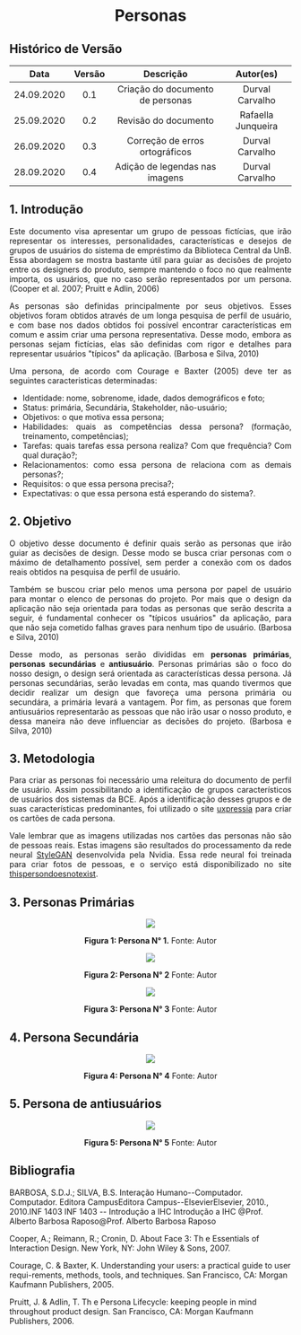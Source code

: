 # <center>Personas

## Histórico de Versão
|    Data    | Versão | Descrição            | Autor(es)       |
| :--------: | :----: | :------------------: | :-------------: |
| 24.09.2020 |  0.1   | Criação do documento de personas | Durval Carvalho |
| 25.09.2020 |  0.2   | Revisão do documento | Rafaella Junqueira |
| 26.09.2020 |  0.3   | Correção de erros ortográficos | Durval Carvalho |
| 28.09.2020 |  0.4   | Adição de legendas nas imagens | Durval Carvalho |

<div align="justify">
    
## 1. Introdução

Este documento visa apresentar um grupo de pessoas fictícias, que irão representar os interesses, personalidades, características e desejos de grupos de usuários do sistema de empréstimo da Biblioteca Central da UnB. Essa abordagem se mostra bastante útil para guiar as decisões de projeto entre os designers do produto, sempre mantendo o foco no que realmente importa, os usuários, que no caso serão representados por um persona. (Cooper et al. 2007; Pruitt e Adlin, 2006)

As personas são definidas principalmente por seus objetivos. Esses objetivos foram obtidos através de um longa pesquisa de perfil de usuário, e com base nos dados obtidos foi possível encontrar características em comum e assim criar uma persona representativa. Desse modo, embora as personas sejam fictícias, elas são definidas com rigor e detalhes para representar usuários "típicos" da aplicação. (Barbosa e Silva, 2010)

Uma persona, de acordo com Courage e Baxter (2005) deve ter as seguintes caracteristicas determinadas:
- Identidade: nome, sobrenome, idade, dados demográficos e foto;
- Status: primária, Secundária, Stakeholder, não-usuário;
- Objetivos: o que motiva essa persona;
- Habilidades: quais as competências dessa persona? (formação, treinamento, competências);
- Tarefas: quais tarefas essa persona realiza? Com que frequência? Com qual duração?;
- Relacionamentos: como essa persona de relaciona com as demais personas?;
- Requisitos: o que essa persona precisa?;
- Expectativas: o que essa persona está esperando do sistema?.

## 2. Objetivo

O objetivo desse documento é definir quais serão as personas que irão guiar as decisões de design. Desse modo se busca criar personas com o máximo de detalhamento possível, sem perder a conexão com os dados reais obtidos na pesquisa de perfil de usuário.

Também se buscou criar pelo menos uma persona por papel de usuário para montar o elenco de personas do projeto. Por mais que o design da aplicação não seja orientada para todas as personas que serão descrita a seguir, é fundamental conhecer os "típicos usuários" da aplicação, para que não seja cometido falhas graves para nenhum tipo de usuário. (Barbosa e Silva, 2010)

Desse modo, as personas serão divididas em **personas primárias**, **personas secundárias** e **antiusuário**. Personas primárias são o foco do nosso design, o design será orientada as características dessa persona. Já personas secundárias, serão levadas em conta, mas quando tivermos que decidir realizar um design que favoreça uma persona primária ou secundára, a primária levará a vantagem. Por fim, as personas que forem antiusuários representarão as pessoas que não irão usar o nosso produto, e dessa maneira não deve influenciar as decisões do projeto. (Barbosa e Silva, 2010)

## 3. Metodologia

Para criar as personas foi necessário uma releitura do documento de perfil de usuário. Assim possibilitando a identificação de grupos característicos de usuários dos sistemas da BCE. Após a identificação desses grupos e de suas características predominantes, foi utilizado o site [uxpressia](https://uxpressia.com/) para criar os cartões de cada persona.

Vale lembrar que as imagens utilizadas nos cartões das personas não são de pessoas reais. Estas imagens são resultados do processamento da rede neural [StyleGAN](https://en.wikipedia.org/wiki/StyleGAN) desenvolvida pela Nvidia. Essa rede neural foi treinada para criar fotos de pessoas, e o serviço está disponibilizado no site [thispersondoesnotexist](https://thispersondoesnotexist.com/).

## 3. Personas Primárias

<p align="center">
    <img src='_media/images/persona_1.png'>
    <figcaption align='center'>
        <b>Figura 1: Persona N° 1.</b> Fonte: Autor
  </figcaption>
</p>

<p align="center">
    <img src='_media/images/persona_2.png'>
    <figcaption align='center'>
        <b>Figura 2: Persona N° 2</b> Fonte: Autor
  </figcaption>
</p>

<p align="center">
    <img src='_media/images/persona_3.png'>
    <figcaption align='center'>
        <b>Figura 3: Persona N° 3</b> Fonte: Autor
  </figcaption>
</p>


## 4. Persona Secundária

<p align="center">
    <img src='_media/images/persona_4.png'>
    <figcaption align='center'>
        <b>Figura 4: Persona N° 4</b> Fonte: Autor
  </figcaption>
</p>

## 5. Persona de antiusuários

<p align="center">
    <img src='_media/images/persona_5.png'>
    <figcaption align='center'>
        <b>Figura 5: Persona N° 5</b> Fonte: Autor
  </figcaption>
</p>

</div>

## Bibliografia

BARBOSA, S.D.J.; SILVA, B.S. Interação Humano--Computador. Computador. Editora CampusEditora Campus--ElsevierElsevier, 2010., 2010.INF 1403 INF 1403 -- Introdução a IHC Introdução a IHC @Prof. Alberto Barbosa Raposo@Prof. Alberto Barbosa Raposo

Cooper, A.; Reimann, R.; Cronin, D. About Face 3: Th  e Essentials of Interaction Design. New York, NY: John Wiley & Sons, 2007.

Courage, C. & Baxter, K. Understanding your users: a practical guide to user requi-rements, methods, tools, and techniques. San Francisco, CA: Morgan Kaufmann Publishers, 2005. 

Pruitt, J. & Adlin, T. Th  e Persona Lifecycle: keeping people in mind throughout product design. San Francisco, CA: Morgan Kaufmann Publishers, 2006.
